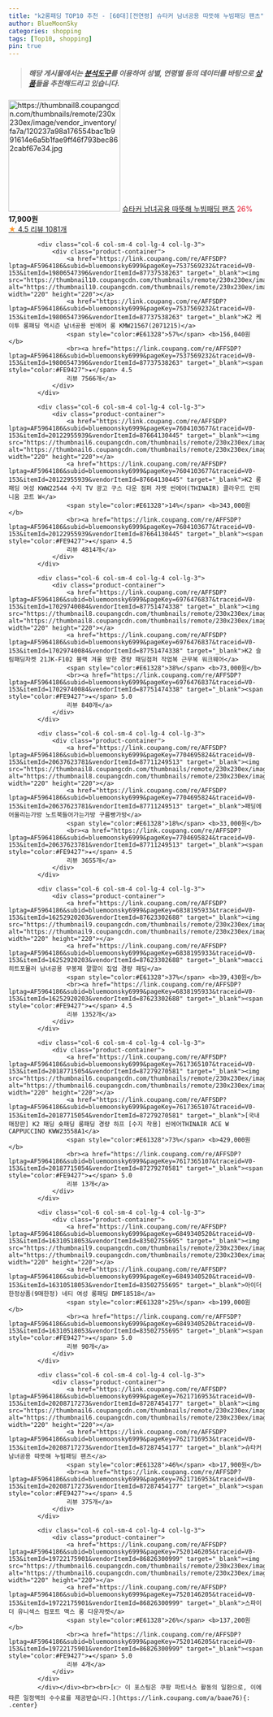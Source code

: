 ```yaml
---
title: "k2롱패딩 TOP10 추천 - [60대][전연령] 슈타커 남녀공용 따뜻해 누빔패딩 팬츠"
author: BlueMoonSky
categories: shopping
tags: [Top10, shopping]
pin: true
---
```


> ##### 해당 게시물에서는 [**분석도구**](https://itemscout.io/)를 이용하여 **성별**, **연령별** 등의 데이터를 바탕으로 [**상품**](https://link.coupang.com/a/baae76)들을 추천해드리고 있습니다.
<div class="container"><div class="row">
            <div class="col-6 col-sm-4 col-lg-4 col-lg-3">
                <div class="product-container">
                    <a href="https://link.coupang.com/re/AFFSDP?lptag=AF5964186&subid=bluemoonsky6999&pageKey=7621716953&traceid=V0-153&itemId=20208717265&vendorItemId=87287454240" target="_blank"><img src="https://thumbnail8.coupangcdn.com/thumbnails/remote/230x230ex/image/vendor_inventory/fa7a/120237a98a176554bac1b991614e6a5b1fae9ff46f793bec862cabf67e34.jpg" alt="https://thumbnail8.coupangcdn.com/thumbnails/remote/230x230ex/image/vendor_inventory/fa7a/120237a98a176554bac1b991614e6a5b1fae9ff46f793bec862cabf67e34.jpg" width="220" height="220"></a>
                    <a href="https://link.coupang.com/re/AFFSDP?lptag=AF5964186&subid=bluemoonsky6999&pageKey=7621716953&traceid=V0-153&itemId=20208717265&vendorItemId=87287454240" target="_blank">슈타커 남녀공용 따뜻해 누빔패딩 팬츠</a>
                    <span style="color:#E61328">26%</span> <b>17,900원</b>
                    <br><a href="https://link.coupang.com/re/AFFSDP?lptag=AF5964186&subid=bluemoonsky6999&pageKey=7621716953&traceid=V0-153&itemId=20208717265&vendorItemId=87287454240" target="_blank"><span style="color:#FE9427">★</span> 4.5
                    리뷰 1081개</a>
                </div>
            </div>
            
            <div class="col-6 col-sm-4 col-lg-4 col-lg-3">
                <div class="product-container">
                    <a href="https://link.coupang.com/re/AFFSDP?lptag=AF5964186&subid=bluemoonsky6999&pageKey=7537569232&traceid=V0-153&itemId=19806547396&vendorItemId=87737538263" target="_blank"><img src="https://thumbnail10.coupangcdn.com/thumbnails/remote/230x230ex/image/vendor_inventory/62e3/ed22ed7eb49c20af339d1213f1d91e58926c34638dc1fa6e8a4247e120cc.jpg" alt="https://thumbnail10.coupangcdn.com/thumbnails/remote/230x230ex/image/vendor_inventory/62e3/ed22ed7eb49c20af339d1213f1d91e58926c34638dc1fa6e8a4247e120cc.jpg" width="220" height="220"></a>
                    <a href="https://link.coupang.com/re/AFFSDP?lptag=AF5964186&subid=bluemoonsky6999&pageKey=7537569232&traceid=V0-153&itemId=19806547396&vendorItemId=87737538263" target="_blank">K2 케이투 롱패딩 역시즌 남녀공용 씬에어 롱 KMW21567(2071215)</a>
                    <span style="color:#E61328">57%</span> <b>156,040원</b>
                    <br><a href="https://link.coupang.com/re/AFFSDP?lptag=AF5964186&subid=bluemoonsky6999&pageKey=7537569232&traceid=V0-153&itemId=19806547396&vendorItemId=87737538263" target="_blank"><span style="color:#FE9427">★</span> 4.5
                    리뷰 7566개</a>
                </div>
            </div>
            
            <div class="col-6 col-sm-4 col-lg-4 col-lg-3">
                <div class="product-container">
                    <a href="https://link.coupang.com/re/AFFSDP?lptag=AF5964186&subid=bluemoonsky6999&pageKey=7604103677&traceid=V0-153&itemId=20122955939&vendorItemId=87664130445" target="_blank"><img src="https://thumbnail6.coupangcdn.com/thumbnails/remote/230x230ex/image/vendor_inventory/fa17/09c429a652565398c82ee6341879efd7f3836ebfcb5e0405eefc04e8e1e2.jpg" alt="https://thumbnail6.coupangcdn.com/thumbnails/remote/230x230ex/image/vendor_inventory/fa17/09c429a652565398c82ee6341879efd7f3836ebfcb5e0405eefc04e8e1e2.jpg" width="220" height="220"></a>
                    <a href="https://link.coupang.com/re/AFFSDP?lptag=AF5964186&subid=bluemoonsky6999&pageKey=7604103677&traceid=V0-153&itemId=20122955939&vendorItemId=87664130445" target="_blank">K2 롱패딩 여성 KWW22544 수지 TV 광고 구스 다운 점퍼 자켓 씬에어(THINAIR) 클라우드 인피니움 코트 W</a>
                    <span style="color:#E61328">14%</span> <b>343,000원</b>
                    <br><a href="https://link.coupang.com/re/AFFSDP?lptag=AF5964186&subid=bluemoonsky6999&pageKey=7604103677&traceid=V0-153&itemId=20122955939&vendorItemId=87664130445" target="_blank"><span style="color:#FE9427">★</span> 4.5
                    리뷰 4814개</a>
                </div>
            </div>
            
            <div class="col-6 col-sm-4 col-lg-4 col-lg-3">
                <div class="product-container">
                    <a href="https://link.coupang.com/re/AFFSDP?lptag=AF5964186&subid=bluemoonsky6999&pageKey=6976476837&traceid=V0-153&itemId=17029740084&vendorItemId=87751474338" target="_blank"><img src="https://thumbnail8.coupangcdn.com/thumbnails/remote/230x230ex/image/vendor_inventory/071f/e0b33ce75479579e31d7ca1be815641d4898688de95bc710194067b54fde.jpeg" alt="https://thumbnail8.coupangcdn.com/thumbnails/remote/230x230ex/image/vendor_inventory/071f/e0b33ce75479579e31d7ca1be815641d4898688de95bc710194067b54fde.jpeg" width="220" height="220"></a>
                    <a href="https://link.coupang.com/re/AFFSDP?lptag=AF5964186&subid=bluemoonsky6999&pageKey=6976476837&traceid=V0-153&itemId=17029740084&vendorItemId=87751474338" target="_blank">K2 슬림패딩자켓 21JK-F102 블랙 겨울 방한 경량 패딩점퍼 작업복 근무복 워크웨어</a>
                    <span style="color:#E61328">38%</span> <b>73,000원</b>
                    <br><a href="https://link.coupang.com/re/AFFSDP?lptag=AF5964186&subid=bluemoonsky6999&pageKey=6976476837&traceid=V0-153&itemId=17029740084&vendorItemId=87751474338" target="_blank"><span style="color:#FE9427">★</span> 5.0
                    리뷰 840개</a>
                </div>
            </div>
            
            <div class="col-6 col-sm-4 col-lg-4 col-lg-3">
                <div class="product-container">
                    <a href="https://link.coupang.com/re/AFFSDP?lptag=AF5964186&subid=bluemoonsky6999&pageKey=7704695824&traceid=V0-153&itemId=20637623781&vendorItemId=87711249513" target="_blank"><img src="https://thumbnail8.coupangcdn.com/thumbnails/remote/230x230ex/image/vendor_inventory/77e1/4938e1b58f147581e074ffc094b87f62426d209a661eeb564e0233afe754.png" alt="https://thumbnail8.coupangcdn.com/thumbnails/remote/230x230ex/image/vendor_inventory/77e1/4938e1b58f147581e074ffc094b87f62426d209a661eeb564e0233afe754.png" width="220" height="220"></a>
                    <a href="https://link.coupang.com/re/AFFSDP?lptag=AF5964186&subid=bluemoonsky6999&pageKey=7704695824&traceid=V0-153&itemId=20637623781&vendorItemId=87711249513" target="_blank">패딩에어울리는가방 노트북들어가는가방 구름빵가방</a>
                    <span style="color:#E61328">18%</span> <b>33,000원</b>
                    <br><a href="https://link.coupang.com/re/AFFSDP?lptag=AF5964186&subid=bluemoonsky6999&pageKey=7704695824&traceid=V0-153&itemId=20637623781&vendorItemId=87711249513" target="_blank"><span style="color:#FE9427">★</span> 4.5
                    리뷰 3655개</a>
                </div>
            </div>
            
            <div class="col-6 col-sm-4 col-lg-4 col-lg-3">
                <div class="product-container">
                    <a href="https://link.coupang.com/re/AFFSDP?lptag=AF5964186&subid=bluemoonsky6999&pageKey=6838195933&traceid=V0-153&itemId=16252920203&vendorItemId=87623302688" target="_blank"><img src="https://thumbnail9.coupangcdn.com/thumbnails/remote/230x230ex/image/vendor_inventory/4a4f/23a49ad9cefb834ddf3798556857bde13818a8b685d209d43467c3e43788.png" alt="https://thumbnail9.coupangcdn.com/thumbnails/remote/230x230ex/image/vendor_inventory/4a4f/23a49ad9cefb834ddf3798556857bde13818a8b685d209d43467c3e43788.png" width="220" height="220"></a>
                    <a href="https://link.coupang.com/re/AFFSDP?lptag=AF5964186&subid=bluemoonsky6999&pageKey=6838195933&traceid=V0-153&itemId=16252920203&vendorItemId=87623302688" target="_blank">macci 히트포뮬러 남녀공용 무봉제 깔깔이 집업 경량 패딩</a>
                    <span style="color:#E61328">37%</span> <b>39,430원</b>
                    <br><a href="https://link.coupang.com/re/AFFSDP?lptag=AF5964186&subid=bluemoonsky6999&pageKey=6838195933&traceid=V0-153&itemId=16252920203&vendorItemId=87623302688" target="_blank"><span style="color:#FE9427">★</span> 4.5
                    리뷰 1352개</a>
                </div>
            </div>
            
            <div class="col-6 col-sm-4 col-lg-4 col-lg-3">
                <div class="product-container">
                    <a href="https://link.coupang.com/re/AFFSDP?lptag=AF5964186&subid=bluemoonsky6999&pageKey=7617365107&traceid=V0-153&itemId=20187715054&vendorItemId=87279270581" target="_blank"><img src="https://thumbnail6.coupangcdn.com/thumbnails/remote/230x230ex/image/vendor_inventory/ce63/0da9057b0c60cea37c94f18a87bd297c191d4df572a64d67efd4e1cd9a95.jpg" alt="https://thumbnail6.coupangcdn.com/thumbnails/remote/230x230ex/image/vendor_inventory/ce63/0da9057b0c60cea37c94f18a87bd297c191d4df572a64d67efd4e1cd9a95.jpg" width="220" height="220"></a>
                    <a href="https://link.coupang.com/re/AFFSDP?lptag=AF5964186&subid=bluemoonsky6999&pageKey=7617365107&traceid=V0-153&itemId=20187715054&vendorItemId=87279270581" target="_blank">[국내매장판] K2 패딩 숏패딩 롱패딩 경량 하프 [수지 착용] 씬에어THINAIR ACE W CAPPUCCINO KWW23558A1</a>
                    <span style="color:#E61328">73%</span> <b>429,000원</b>
                    <br><a href="https://link.coupang.com/re/AFFSDP?lptag=AF5964186&subid=bluemoonsky6999&pageKey=7617365107&traceid=V0-153&itemId=20187715054&vendorItemId=87279270581" target="_blank"><span style="color:#FE9427">★</span> 5.0
                    리뷰 13개</a>
                </div>
            </div>
            
            <div class="col-6 col-sm-4 col-lg-4 col-lg-3">
                <div class="product-container">
                    <a href="https://link.coupang.com/re/AFFSDP?lptag=AF5964186&subid=bluemoonsky6999&pageKey=6849340520&traceid=V0-153&itemId=16310518053&vendorItemId=83502755695" target="_blank"><img src="https://thumbnail9.coupangcdn.com/thumbnails/remote/230x230ex/image/vendor_inventory/06cb/a176fec1c04f49982568e546421a16a3aef0c63c438f92007cc63c0d7b93.png" alt="https://thumbnail9.coupangcdn.com/thumbnails/remote/230x230ex/image/vendor_inventory/06cb/a176fec1c04f49982568e546421a16a3aef0c63c438f92007cc63c0d7b93.png" width="220" height="220"></a>
                    <a href="https://link.coupang.com/re/AFFSDP?lptag=AF5964186&subid=bluemoonsky6999&pageKey=6849340520&traceid=V0-153&itemId=16310518053&vendorItemId=83502755695" target="_blank">아이더 한정상품(9매한정) 네티 여성 롱패딩 DMF18518</a>
                    <span style="color:#E61328">25%</span> <b>199,000원</b>
                    <br><a href="https://link.coupang.com/re/AFFSDP?lptag=AF5964186&subid=bluemoonsky6999&pageKey=6849340520&traceid=V0-153&itemId=16310518053&vendorItemId=83502755695" target="_blank"><span style="color:#FE9427">★</span> 5.0
                    리뷰 90개</a>
                </div>
            </div>
            
            <div class="col-6 col-sm-4 col-lg-4 col-lg-3">
                <div class="product-container">
                    <a href="https://link.coupang.com/re/AFFSDP?lptag=AF5964186&subid=bluemoonsky6999&pageKey=7621716953&traceid=V0-153&itemId=20208717273&vendorItemId=87287454177" target="_blank"><img src="https://thumbnail6.coupangcdn.com/thumbnails/remote/230x230ex/image/vendor_inventory/85fc/147a8e5218b20aa3bd9513cc139350f035cdcc429af16bda674ba5de28f2.jpg" alt="https://thumbnail6.coupangcdn.com/thumbnails/remote/230x230ex/image/vendor_inventory/85fc/147a8e5218b20aa3bd9513cc139350f035cdcc429af16bda674ba5de28f2.jpg" width="220" height="220"></a>
                    <a href="https://link.coupang.com/re/AFFSDP?lptag=AF5964186&subid=bluemoonsky6999&pageKey=7621716953&traceid=V0-153&itemId=20208717273&vendorItemId=87287454177" target="_blank">슈타커 남녀공용 따뜻해 누빔패딩 팬츠</a>
                    <span style="color:#E61328">46%</span> <b>17,900원</b>
                    <br><a href="https://link.coupang.com/re/AFFSDP?lptag=AF5964186&subid=bluemoonsky6999&pageKey=7621716953&traceid=V0-153&itemId=20208717273&vendorItemId=87287454177" target="_blank"><span style="color:#FE9427">★</span> 4.5
                    리뷰 375개</a>
                </div>
            </div>
            
            <div class="col-6 col-sm-4 col-lg-4 col-lg-3">
                <div class="product-container">
                    <a href="https://link.coupang.com/re/AFFSDP?lptag=AF5964186&subid=bluemoonsky6999&pageKey=7520146205&traceid=V0-153&itemId=19722175901&vendorItemId=86826300999" target="_blank"><img src="https://thumbnail6.coupangcdn.com/thumbnails/remote/230x230ex/image/vendor_inventory/5368/9101892ae6513f023a19c04934c42a71a34a3b101fa091fe1ab4a5d5f94b.jpg" alt="https://thumbnail6.coupangcdn.com/thumbnails/remote/230x230ex/image/vendor_inventory/5368/9101892ae6513f023a19c04934c42a71a34a3b101fa091fe1ab4a5d5f94b.jpg" width="220" height="220"></a>
                    <a href="https://link.coupang.com/re/AFFSDP?lptag=AF5964186&subid=bluemoonsky6999&pageKey=7520146205&traceid=V0-153&itemId=19722175901&vendorItemId=86826300999" target="_blank">스파이더 유니섹스 컴포트 맥스 롱 다운자켓</a>
                    <span style="color:#E61328">26%</span> <b>137,200원</b>
                    <br><a href="https://link.coupang.com/re/AFFSDP?lptag=AF5964186&subid=bluemoonsky6999&pageKey=7520146205&traceid=V0-153&itemId=19722175901&vendorItemId=86826300999" target="_blank"><span style="color:#FE9427">★</span> 5.0
                    리뷰 4개</a>
                </div>
            </div>
            </div></div><br><br>[👉 이 포스팅은 쿠팡 파트너스 활동의 일환으로, 이에 따른 일정액의 수수료를 제공받습니다.](https://link.coupang.com/a/baae76){: .center}
